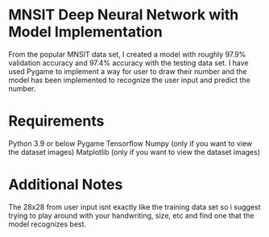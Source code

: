 # MNSIT Deep Neural Network with Model Implementation

From the popular MNSIT data set, I created a model with roughly 97.9% validation accuracy  and 97.4% accuracy with the testing data set. 
I have used Pygame to implement a way for user to draw their number and the model has been implemented to recognize the user input and predict the number. 

# Requirements 
Python 3.9 or below
Pygame
Tensorflow
Numpy (only if you want to view the dataset images)
Matplotlib (only if you want to view the dataset images)

# Additional Notes
The 28x28 from user input isnt exactly like the training data set so i suggest trying to play around with your handwriting, size, etc and find one that the model recognizes best.
